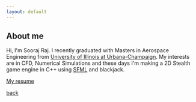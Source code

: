 ```yaml
---
layout: default
---
```


## About me

Hi, I'm Sooraj Raj. I recently graduated with Masters in Aerospace Engineering from [University of Illinois at Urbana-Champaign](https://illinois.edu). My interests are in CFD, Numerical Simulations and these days I'm making a 2D Stealth game engine in C++ using [SFML](https://www.sfml-dev.org/) and blackjack.	

[My resume](resume.pdf)

[back](./)
